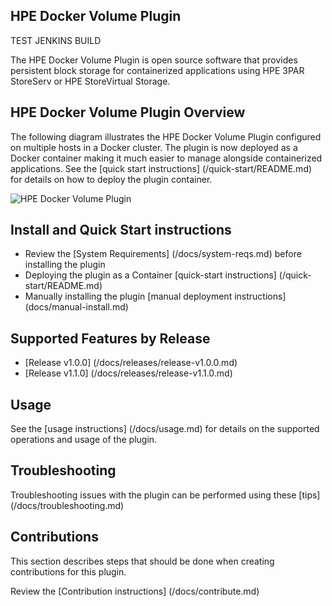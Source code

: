 ## HPE Docker Volume Plugin

TEST JENKINS BUILD

The HPE Docker Volume Plugin is open source software that provides persistent block storage for containerized applications using HPE 3PAR StoreServ or HPE StoreVirtual Storage. 

## HPE Docker Volume Plugin Overview
The following diagram illustrates the HPE Docker Volume Plugin configured on multiple hosts in a Docker cluster. The plugin is now deployed as a Docker container making it much easier to manage alongside containerized applications. See the [quick start instructions] (/quick-start/README.md) for details on how to deploy the plugin container.


![HPE Docker Volume Plugin](/docs/img/HPE-DockerVolumePlugin-Overview.png "Storage Overview")

## Install and Quick Start instructions

  * Review the [System Requirements] (/docs/system-reqs.md) before installing the plugin
  * Deploying the plugin as a Container [quick-start instructions] (/quick-start/README.md)
  * Manually installing the plugin [manual deployment instructions] (docs/manual-install.md)


## Supported Features by Release

  * [Release v1.0.0] (/docs/releases/release-v1.0.0.md)
  * [Release v1.1.0] (/docs/releases/release-v1.1.0.md)

## Usage

See the [usage instructions] (/docs/usage.md) for details on the supported operations and usage of the plugin.

## Troubleshooting

Troubleshooting issues with the plugin can be performed using these [tips] (/docs/troubleshooting.md) 

## Contributions

This section describes steps that should be done when creating contributions for this plugin.

Review the [Contribution instructions] (/docs/contribute.md) 

